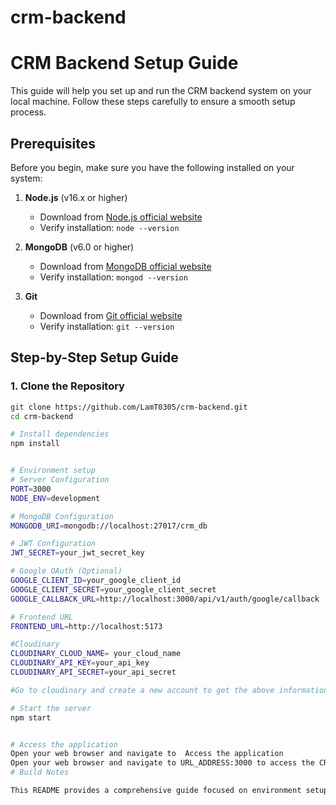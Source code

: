 # crm-backend

# CRM Backend Setup Guide

This guide will help you set up and run the CRM backend system on your local machine. Follow these steps carefully to ensure a smooth setup process.

## Prerequisites

Before you begin, make sure you have the following installed on your system:

1. **Node.js** (v16.x or higher)
   - Download from [Node.js official website](https://nodejs.org/)
   - Verify installation: `node --version`

2. **MongoDB** (v6.0 or higher)
   - Download from [MongoDB official website](https://www.mongodb.com/try/download/community)
   - Verify installation: `mongod --version`

3. **Git**
   - Download from [Git official website](https://git-scm.com/)
   - Verify installation: `git --version`

## Step-by-Step Setup Guide

### 1. Clone the Repository

```bash
git clone https://github.com/LamT0305/crm-backend.git
cd crm-backend

# Install dependencies
npm install


# Environment setup
# Server Configuration
PORT=3000
NODE_ENV=development

# MongoDB Configuration
MONGODB_URI=mongodb://localhost:27017/crm_db

# JWT Configuration
JWT_SECRET=your_jwt_secret_key

# Google OAuth (Optional)
GOOGLE_CLIENT_ID=your_google_client_id
GOOGLE_CLIENT_SECRET=your_google_client_secret
GOOGLE_CALLBACK_URL=http://localhost:3000/api/v1/auth/google/callback

# Frontend URL
FRONTEND_URL=http://localhost:5173

#Cloudinary
CLOUDINARY_CLOUD_NAME= your_cloud_name
CLOUDINARY_API_KEY=your_api_key
CLOUDINARY_API_SECRET=your_api_secret

#Go to cloudinary and create a new account to get the above information

# Start the server
npm start


# Access the application
Open your web browser and navigate to  Access the application
Open your web browser and navigate to URL_ADDRESS:3000 to access the CRM backend.
# Build Notes

This README provides a comprehensive guide focused on environment setup and build notes, making it easy for newcomers to get started with the project. It includes detailed steps, common issues and solutions, and helpful resources for development.